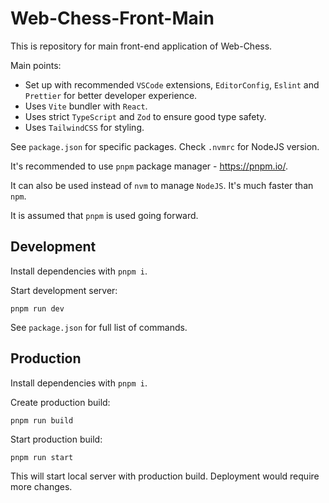 # Web-Chess-Front-Main

This is repository for main front-end application of Web-Chess.

Main points:

- Set up with recommended `VSCode` extensions, `EditorConfig`, `Eslint` and `Prettier` for better developer experience.
- Uses `Vite` bundler with `React`.
- Uses strict `TypeScript` and `Zod` to ensure good type safety.
- Uses `TailwindCSS` for styling.

See `package.json` for specific packages. Check `.nvmrc` for NodeJS version.

It's recommended to use `pnpm` package manager - <https://pnpm.io/>.

It can also be used instead of `nvm` to manage `NodeJS`. It's much faster than `npm`.

It is assumed that `pnpm` is used going forward.

## Development

Install dependencies with `pnpm i`.

Start development server:

```#!/bin/bash
pnpm run dev
```

See `package.json` for full list of commands.

## Production

Install dependencies with `pnpm i`.

Create production build:

```#!/bin/bash
pnpm run build
```

Start production build:

```#!/bin/bash
pnpm run start
```

This will start local server with production build. Deployment would require more changes.
